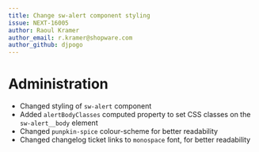 ```yaml
---
title: Change sw-alert component styling
issue: NEXT-16005
author: Raoul Kramer
author_email: r.kramer@shopware.com 
author_github: djpogo
---
```

# Administration
* Changed styling of `sw-alert` component
* Added `alertBodyClasses` computed property to set CSS classes on the `sw-alert__body` element
* Changed `punpkin-spice` colour-scheme for better readability
* Changed changelog ticket links to `monospace` font, for better readability